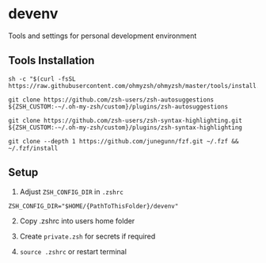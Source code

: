 # devenv
Tools and settings for personal development environment

## Tools Installation
```shell
sh -c "$(curl -fsSL https://raw.githubusercontent.com/ohmyzsh/ohmyzsh/master/tools/install.sh)"

git clone https://github.com/zsh-users/zsh-autosuggestions ${ZSH_CUSTOM:-~/.oh-my-zsh/custom}/plugins/zsh-autosuggestions

git clone https://github.com/zsh-users/zsh-syntax-highlighting.git ${ZSH_CUSTOM:-~/.oh-my-zsh/custom}/plugins/zsh-syntax-highlighting

git clone --depth 1 https://github.com/junegunn/fzf.git ~/.fzf && ~/.fzf/install
```

## Setup
1. Adjust `ZSH_CONFIG_DIR` in `.zshrc`

```shell
ZSH_CONFIG_DIR="$HOME/{PathToThisFolder}/devenv"
```

2. Copy .zshrc into users home folder

3. Create `private.zsh` for secrets if required

4. `source .zshrc` or restart terminal
